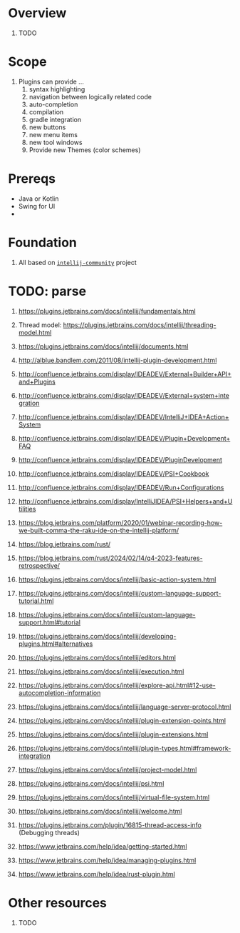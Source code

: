 # Overview
1. TODO


# Scope
1. Plugins can provide ...
    1. syntax highlighting
    1. navigation between logically related code
    1. auto-completion
    1. compilation
    1. gradle integration
    1. new buttons
    1. new menu items
    1. new tool windows
    1. Provide new Themes (color schemes)


# Prereqs
- Java or Kotlin
- Swing for UI
-

# Foundation
1. All based on [`intellij-community`](https://github.com/JetBrains/intellij-community) project




# TODO: parse
1. https://plugins.jetbrains.com/docs/intellij/fundamentals.html
3. Thread model: https://plugins.jetbrains.com/docs/intellij/threading-model.html
3. https://plugins.jetbrains.com/docs/intellij/documents.html


5. http://alblue.bandlem.com/2011/08/intellij-plugin-development.html
5. http://confluence.jetbrains.com/display/IDEADEV/External+Builder+API+and+Plugins
5. http://confluence.jetbrains.com/display/IDEADEV/External+system+integration
5. http://confluence.jetbrains.com/display/IDEADEV/IntelliJ+IDEA+Action+System
5. http://confluence.jetbrains.com/display/IDEADEV/Plugin+Development+FAQ
5. http://confluence.jetbrains.com/display/IDEADEV/PluginDevelopment
5. http://confluence.jetbrains.com/display/IDEADEV/PSI+Cookbook
5. http://confluence.jetbrains.com/display/IDEADEV/Run+Configurations
5. http://confluence.jetbrains.com/display/IntelliJIDEA/PSI+Helpers+and+Utilities
5. https://blog.jetbrains.com/platform/2020/01/webinar-recording-how-we-built-comma-the-raku-ide-on-the-intellij-platform/
5. https://blog.jetbrains.com/rust/
5. https://blog.jetbrains.com/rust/2024/02/14/q4-2023-features-retrospective/
5. https://plugins.jetbrains.com/docs/intellij/basic-action-system.html
5. https://plugins.jetbrains.com/docs/intellij/custom-language-support-tutorial.html
5. https://plugins.jetbrains.com/docs/intellij/custom-language-support.html#tutorial
5. https://plugins.jetbrains.com/docs/intellij/developing-plugins.html#alternatives
5. https://plugins.jetbrains.com/docs/intellij/editors.html
5. https://plugins.jetbrains.com/docs/intellij/execution.html
5. https://plugins.jetbrains.com/docs/intellij/explore-api.html#12-use-autocompletion-information
5. https://plugins.jetbrains.com/docs/intellij/language-server-protocol.html
5. https://plugins.jetbrains.com/docs/intellij/plugin-extension-points.html
5. https://plugins.jetbrains.com/docs/intellij/plugin-extensions.html
5. https://plugins.jetbrains.com/docs/intellij/plugin-types.html#framework-integration
5. https://plugins.jetbrains.com/docs/intellij/project-model.html
5. https://plugins.jetbrains.com/docs/intellij/psi.html
5. https://plugins.jetbrains.com/docs/intellij/virtual-file-system.html
5. https://plugins.jetbrains.com/docs/intellij/welcome.html
5. https://plugins.jetbrains.com/plugin/16815-thread-access-info (Debugging threads)
5. https://www.jetbrains.com/help/idea/getting-started.html
5. https://www.jetbrains.com/help/idea/managing-plugins.html
5. https://www.jetbrains.com/help/idea/rust-plugin.html


# Other resources
1. TODO
